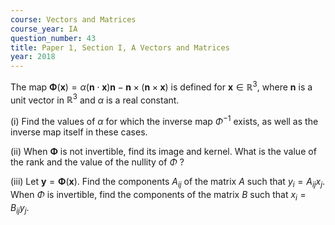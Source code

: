 ```yaml
---
course: Vectors and Matrices
course_year: IA
question_number: 43
title: Paper 1, Section I, A Vectors and Matrices
year: 2018
---
```




The map $\boldsymbol{\Phi}(\mathbf{x})=\alpha(\mathbf{n} \cdot \mathbf{x}) \mathbf{n}-\mathbf{n} \times(\mathbf{n} \times \mathbf{x})$ is defined for $\mathbf{x} \in \mathbb{R}^{3}$, where $\mathbf{n}$ is a unit vector in $\mathbb{R}^{3}$ and $\alpha$ is a real constant.

(i) Find the values of $\alpha$ for which the inverse map $\Phi^{-1}$ exists, as well as the inverse map itself in these cases.

(ii) When $\boldsymbol{\Phi}$ is not invertible, find its image and kernel. What is the value of the rank and the value of the nullity of $\Phi$ ?

(iii) Let $\mathbf{y}=\mathbf{\Phi}(\mathbf{x})$. Find the components $A_{i j}$ of the matrix $A$ such that $y_{i}=A_{i j} x_{j}$. When $\Phi$ is invertible, find the components of the matrix $B$ such that $x_{i}=B_{i j} y_{j}$.